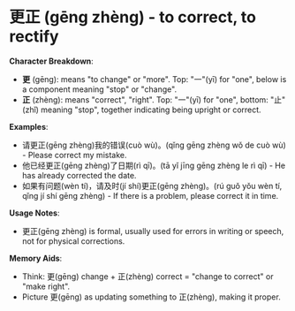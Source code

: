 # **更正 (gēng zhèng) - to correct, to rectify**

**Character Breakdown**:  
- **更** (gēng): means "to change" or "more". Top: "一"(yī) for "one", below is a component meaning "stop" or "change".  
- **正** (zhèng): means "correct", "right". Top: "一"(yī) for "one", bottom: "止"(zhǐ) meaning "stop", together indicating being upright or correct.

**Examples**:  
- 请更正(gēng zhèng)我的错误(cuò wù)。(qǐng gēng zhèng wǒ de cuò wù) - Please correct my mistake.  
- 他已经更正(gēng zhèng)了日期(rì qī)。(tā yǐ jīng gēng zhèng le rì qī) - He has already corrected the date.  
- 如果有问题(wèn tí)，请及时(jí shí)更正(gēng zhèng)。(rú guǒ yǒu wèn tí, qǐng jí shí gēng zhèng) - If there is a problem, please correct it in time.

**Usage Notes**:  
- 更正(gēng zhèng) is formal, usually used for errors in writing or speech, not for physical corrections.

**Memory Aids**:  
- Think: 更(gēng) change + 正(zhèng) correct = "change to correct" or "make right".  
- Picture 更(gēng) as updating something to 正(zhèng), making it proper.